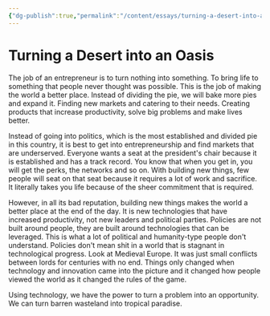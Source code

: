 ```yaml
---
{"dg-publish":true,"permalink":"/content/essays/turning-a-desert-into-an-oasis/","noteIcon":""}
---
```


# Turning a Desert into an Oasis

The job of an entrepreneur is to turn nothing into something. To bring life to something that people never thought was possible. This is the job of making the world a better place. Instead of dividing the pie, we will bake more pies and expand it. Finding new markets and catering to their needs. Creating products that increase productivity, solve big problems and make lives better.

Instead of going into politics, which is the most established and divided pie in this country, it is best to get into entrepreneurship and find markets that are underserved. Everyone wants a seat at the president's chair because it is established and has a track record. You know that when you get in, you will get the perks, the networks and so on. With building new things, few people will seat on that seat because it requires a lot of work and sacrifice. It literally takes you life because of the sheer commitment that is required. 

However, in all its bad reputation, building new things makes the world a better place at the end of the day. It is new technologies that have increased productivity, not new leaders and political parties. Policies are not built around people, they are built around technologies that can be leveraged. This is what a lot of political and humanity-type people don't understand. Policies don't mean shit in a world that is stagnant in technological progress. Look at Medieval Europe. It was just small conflicts between lords for centuries with no end. Things only changed when technology and innovation came into the picture and it changed how people viewed the world as it changed the rules of the game. 

Using technology, we have the power to turn a problem into an opportunity. We can turn barren wasteland into tropical paradise. 
